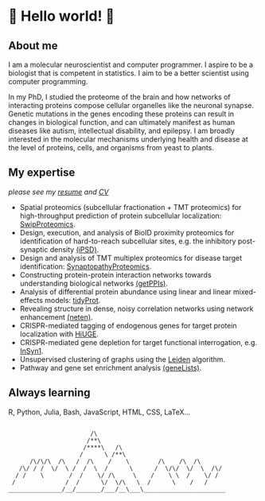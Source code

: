 # :mount_fuji: Hello world! :goat: 

## About me

I am a molecular neuroscientist and computer programmer. I aspire to be a
biologist that is competent in statistics. I aim to be a better scientist using
computer programming.

In my PhD, I studied the proteome of the brain and how networks of interacting
proteins compose cellular organelles like the neuronal synapse.  Genetic
mutations in the genes encoding these proteins can result in changes in
biological function, and can ultimately manifest as human diseases like autism,
intellectual disability, and epilepsy. I am broadly interested in the molecular
mechanisms underlying health and disease at the level of proteins, cells, and
organisms from yeast to plants.

## My expertise

_please see my [resume](https://github.com/twesleyb/BradshawCV/resume/resume.pdf) and [CV](https://github.com/twesleyb/BradshawCV/cv/cv.pdf)_

* Spatial proteomics (subcellular fractionation + TMT proteomics) for high-throughput prediction of protein subcellular localization: [SwipProteomics](https://github.com/soderling-lab/SwipProteomics).
* Design, execution, and analysis of BioID proximity proteomics for identification of hard-to-reach subcellular sites, e.g. the inhibitory post-synaptic density [(iPSD)](https://github.com/soderling-lab/Uezu2016).
* Design and analysis of TMT multiplex proteomics for disease target identification: [SynaptopathyProteomics](https://github.com/soderling-lab/SynaptopathyProteomics).
* Constructing protein-protein interaction networks towards understanding biological networks [(getPPIs)](https://github.com/soderling-lab/getPPIs).
* Analysis of differential protein abundance using linear and linear mixed-effects models: [tidyProt](https://github.com/soderling-lab/tidyProt).
* Revealing structure in dense, noisy correlation networks using network enhancement [(neten)](https://github.com/soderling-lab/neten).
* CRISPR-mediated tagging of endogenous genes for target protein localization with [HiUGE](https://www.cell.com/neuron/fulltext/S0896-6273(19)30523-9).
* CRISPR-mediated gene depletion for target functional interrogation, e.g. [InSyn1](https://elifesciences.org/articles/50712).
* Unsupervised clustering of graphs using the [Leiden](https://github.com/soderling-lab/leiden) algorithm.
* Pathway and gene set enrichment analysis [(geneLists)](https://github.com/soderling-lab/geneLists).

## Always learning
R, Python, Julia, Bash, JavaScript, HTML, CSS, LaTeX...

```

                       /\
                      /**\
                     /****\   /\
                    /      \ /**\
      /\/\/\  /\   /  /\    /    \        /\    /\  /\      
   /\/ / /  \/  \ /  /  \  /      \      /  \/\/  \/  \  /\/
  / /    \       /  /    \/ /\     \    /    \ \  /    \/ / 
 /              /  /      \/  \/\   \  /      \    /   /    
_______________/__/_______/___/__\___\_______________________
```
